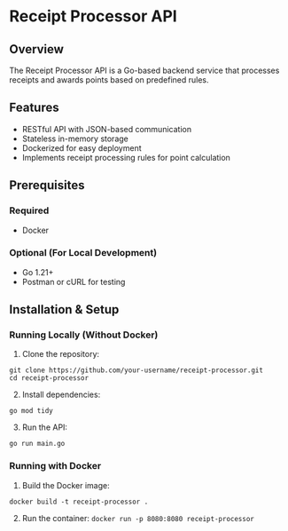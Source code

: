 # Receipt Processor API

## Overview
The Receipt Processor API is a Go-based backend service that processes receipts and awards points based on predefined rules.

## Features
- RESTful API with JSON-based communication
- Stateless in-memory storage
- Dockerized for easy deployment
- Implements receipt processing rules for point calculation

## Prerequisites
### Required
- Docker  
### Optional (For Local Development)
- Go 1.21+
- Postman or cURL for testing  

## Installation & Setup

### Running Locally (Without Docker)
1. Clone the repository:

```
git clone https://github.com/your-username/receipt-processor.git 
cd receipt-processor
```

2. Install dependencies:

` go mod tidy `

3. Run the API:

` go run main.go `


### Running with Docker
1. Build the Docker image:

`docker build -t receipt-processor . `

2. Run the container:
`docker run -p 8080:8080 receipt-processor `


